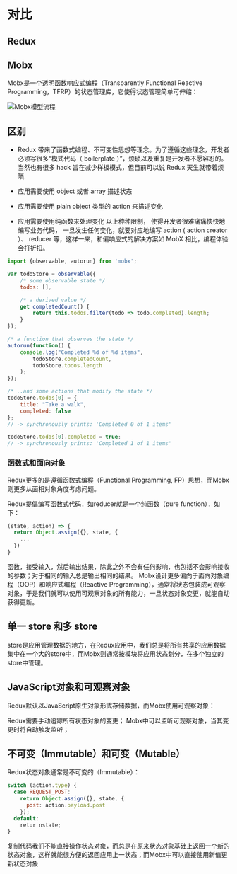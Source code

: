 # 对比


## Redux



## Mobx
Mobx是一个透明函数响应式编程（Transparently Functional Reactive Programming，TFRP）的状态管理库，它使得状态管理简单可伸缩：

![Mobx模型流程](https://tva1.sinaimg.cn/large/007S8ZIlgy1gj6rrgl9zyj31330dfjsl.jpg)

## 区别

*  Redux 带来了函数式编程、不可变性思想等理念。为了遵循这些理念，开发者必须写很多“模式代码（ boilerplate ）”，烦琐以及重复是开发者不愿容忍的。当然也有很多 hack 旨在减少样板模式，但目前可以说 Redux 天生就带着烦琐.

* 应用需要使用 object 或者 array 描述状态
* 应用需要使用 plain object 类型的 action 来描述变化
* 应用需要使用纯函数来处理变化
以上种种限制， 使得开发者很难痛痛快快地编写业务代码， 一旦发生任何变化，就要对应地编写 action ( action creator ）、 reducer 等，这样一来，和偏响应式的解决方案如 MobX 相比，编程体验会打折扣。

```js
import {observable, autorun} from 'mobx';

var todoStore = observable({
    /* some observable state */
    todos: [],

    /* a derived value */
    get completedCount() {
        return this.todos.filter(todo => todo.completed).length;
    }
});

/* a function that observes the state */
autorun(function() {
    console.log("Completed %d of %d items",
        todoStore.completedCount,
        todoStore.todos.length
    );
});

/* ..and some actions that modify the state */
todoStore.todos[0] = {
    title: "Take a walk",
    completed: false
};
// -> synchronously prints: 'Completed 0 of 1 items'

todoStore.todos[0].completed = true;
// -> synchronously prints: 'Completed 1 of 1 items'
```


###  函数式和面向对象

Redux更多的是遵循函数式编程（Functional Programming, FP）思想，而Mobx则更多从面相对象角度考虑问题。

Redux提倡编写函数式代码，如reducer就是一个纯函数（pure function），如下：
```js
(state, action) => {
  return Object.assign({}, state, {
    ...
  })
}
```
函数，接受输入，然后输出结果，除此之外不会有任何影响，也包括不会影响接收的参数；对于相同的输入总是输出相同的结果。
Mobx设计更多偏向于面向对象编程（OOP）和响应式编程（Reactive Programming），通常将状态包装成可观察对象，于是我们就可以使用可观察对象的所有能力，一旦状态对象变更，就能自动获得更新。

## 单一 store 和多 store
store是应用管理数据的地方，在Redux应用中，我们总是将所有共享的应用数据集中在一个大的store中，而Mobx则通常按模块将应用状态划分，在多个独立的store中管理。

## JavaScript对象和可观察对象

Redux默认以JavaScript原生对象形式存储数据，而Mobx使用可观察对象：

Redux需要手动追踪所有状态对象的变更；
Mobx中可以监听可观察对象，当其变更时将自动触发监听；


## 不可变（Immutable）和可变（Mutable）
Redux状态对象通常是不可变的（Immutable）：
```js
switch (action.type) {
  case REQUEST_POST:
  	return Object.assign({}, state, {
      post: action.payload.post
  	});
  default:
    retur nstate;
}
```

复制代码我们不能直接操作状态对象，而总是在原来状态对象基础上返回一个新的状态对象，这样就能很方便的返回应用上一状态；而Mobx中可以直接使用新值更新状态对象



